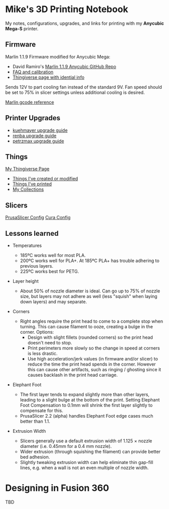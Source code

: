 Mike's 3D Printing Notebook
===========================

My notes, configurations, upgrades, and links for printing with my
**Anycubic Mega-S** printer.

Firmware
--------

Marlin 1.1.9 Firmware modified for Anycubic Mega:

* David Ramiro's [Marlin 1.1.9 Anycubic GitHub Repo](https://github.com/davidramiro/Marlin-Ai3M)
* [FAQ and calibration](https://github.com/davidramiro/Marlin-AI3M/wiki)
* [Thingiverse page with idential info](https://www.thingiverse.com/thing:3249319)

Sends 12V to part cooling fan instead of the standard 9V. Fan speed
should be set to 75% in slicer settings unless additional cooling is
desired.

[Marlin gcode reference](http://marlinfw.org/meta/gcode/)

Printer Upgrades
----------------

* [kuehmayer upgrade guide](https://www.thingiverse.com/thing:3409767)
* [renba upgrade guide](https://www.thingiverse.com/thing:2919245)
* [petrzmax upgrade guide](https://www.thingiverse.com/thing:2901190)

Things
------

[My Thingiverse Page](https://www.thingiverse.com/greendog99)
* [Things I've created or modified](https://www.thingiverse.com/greendog99/designs)
* [Things I've printed](https://www.thingiverse.com/greendog99/makes)
* [My Collections](https://www.thingiverse.com/greendog99/collections)

Slicers
-------

[PrusaSlicer Config](tree/master/PrusaSlicer)
[Cura Config](tree/master/Cura)

Lessons learned
---------------

* Temperatures
  * 185ºC works well for most PLA.
  * 200ºC works well for PLA+. At 185ºC PLA+ has trouble adhering to
    previous layers.
  * 225ºC works best for PETG.

* Layer height
  * About 50% of nozzle diameter is ideal. Can go up to 75% of
    nozzle size, but layers may not adhere as well (less "squish" when
    laying down layers) and may separate.

* Corners
  * Right angles require the print head to come to a complete stop when
    turning. This can cause filament to ooze, creating a bulge in the
    corner. Options:
    * Design with slight fillets (rounded corners) so the print head
      doesn't need to stop.
    * Print perimeters more slowly so the change in speed at corners
      is less drastic.
    * Use high acceleration/jerk values (in firmware and/or slicer) to
      reduce the time the print head spends in the corner. However this
      can cause other artifacts, such as ringing / ghosting since it
      causes backlash in the print head carriage.

* Elephant Foot
  * The first layer tends to expand slightly more than other layers,
    leading to a slight bulge at the bottom of the print. Setting
    Elephant Foot Compensation to 0.1mm will shrink the first layer slightly
    to compensate for this.
  * PrusaSlicer 2.2 (alpha) handles Elephant Foot edge cases much better than
    1.1.

* Extrusion Width
  * Slicers generally use a default extrusion width of 1.125 × nozzle
    diameter (i.e. 0.45mm for a 0.4 mm nozzle).
  * Wider extrusion (through squishing the filament) can provide better
    bed adhesion.
  * Slightly tweaking extrusion width can help eliminate thin gap-fill
    lines, e.g. when a wall is not an even multiple of nozzle width.

Designing in Fusion 360
=======================

TBD

